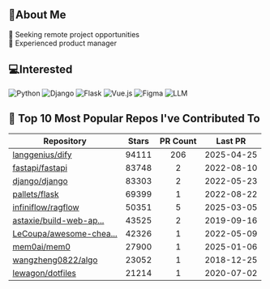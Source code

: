 ## 💫About Me 
👯 Seeking remote project opportunities   
🌱 Experienced product manager

## 💻Interested
![Python](https://img.shields.io/badge/python-3670A0?style=for-the-badge&logo=python&logoColor=ffdd54) ![Django](https://img.shields.io/badge/django-%23092E20.svg?style=for-the-badge&logo=django&logoColor=white) ![Flask](https://img.shields.io/badge/flask-%23000.svg?style=for-the-badge&logo=flask&logoColor=white) ![Vue.js](https://img.shields.io/badge/vuejs-%2335495e.svg?style=for-the-badge&logo=vuedotjs&logoColor=%234FC08D)  ![Figma](https://img.shields.io/badge/figma-%23F24E1E.svg?style=for-the-badge&logo=figma&logoColor=white) ![LLM](https://img.shields.io/badge/LLM-%23412991.svg?style=for-the-badge&logo=openai&logoColor=white)

## 🌟 Top 10 Most Popular Repos I've Contributed To

| Repository | Stars | PR Count | Last PR |
|-----|:---:|:---:|:---:|
| [langgenius/dify](https://github.com/langgenius/dify) | 94111 | 206 | 2025-04-25 |
| [fastapi/fastapi](https://github.com/fastapi/fastapi) | 83748 | 2 | 2022-08-10 |
| [django/django](https://github.com/django/django) | 83303 | 2 | 2022-05-23 |
| [pallets/flask](https://github.com/pallets/flask) | 69399 | 1 | 2022-08-22 |
| [infiniflow/ragflow](https://github.com/infiniflow/ragflow) | 50351 | 5 | 2025-03-05 |
| [astaxie/build-web-ap...](https://github.com/astaxie/build-web-application-with-golang) | 43525 | 2 | 2019-09-16 |
| [LeCoupa/awesome-chea...](https://github.com/LeCoupa/awesome-cheatsheets) | 42326 | 1 | 2022-05-09 |
| [mem0ai/mem0](https://github.com/mem0ai/mem0) | 27900 | 1 | 2025-01-06 |
| [wangzheng0822/algo](https://github.com/wangzheng0822/algo) | 23052 | 1 | 2018-12-25 |
| [lewagon/dotfiles](https://github.com/lewagon/dotfiles) | 21214 | 1 | 2020-07-02 |

